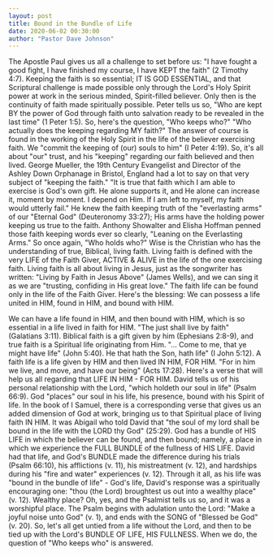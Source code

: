 ```yaml
---
layout: post
title: Bound in the Bundle of Life
date: 2020-06-02 00:30:00
author: "Pastor Dave Johnson"
---
```


The Apostle Paul gives us all a challenge to set before us: "I have fought a good fight, I have finished my course, I have KEPT the faith" (2 Timothy 4:7). Keeping the faith is so essential; IT IS GOD ESSENTIAL, and that Scriptural challenge is made possible only through the Lord's Holy Spirit power at work in the serious minded, Spirit-filled believer. Only then is the continuity of faith made spiritually possible. Peter tells us so, "Who are kept BY the power of God through faith unto salvation ready to be revealed in the last time" (1 Peter 1:5). So, here's the question, "Who keeps who?" "Who actually does the keeping regarding MY faith?" The answer of course is found in the working of the Holy Spirit in the life of the believer exercising faith. We "commit the keeping of (our) souls to him" (I Peter 4:19). So, it's all about "our" trust, and his "keeping" regarding our faith believed and then lived. George Mueller, the 19th Century Evangelist and Director of the Ashley Down Orphanage in Bristol, England had a lot to say on that very subject of "keeping the faith." "It is true that faith which I am able to exercise is God's own gift. He alone supports it, and He alone can increase it, moment by moment. I depend on Him. If I am left to myself, my faith would utterly fail." He knew the faith keeping truth of the "everlasting arms" of our "Eternal God" (Deuteronomy 33:27); His arms have the holding power keeping us true to the faith. Anthony Showalter and Elisha Hoffman penned those faith keeping words ever so clearly, "Leaning on the Everlasting Arms." So once again, "Who holds who?" Wise is the Christian who has the understanding of true, Biblical, living faith. Living faith is defined with the very LIFE of the Faith Giver, ACTIVE & ALIVE in the life of the one exercising faith. Living faith is all about living in Jesus, just as the songwriter has written: "Living by Faith in Jesus Above" (James Wells), and we can sing it as we are "trusting, confiding in His great love." The faith life can be found only in the life of the Faith Giver. Here's the blessing: We can possess a life united in HIM, found in HIM, and bound with HIM.

We can have a life found in HIM, and then bound with HIM, which is so essential in a life lived in faith for HIM. "The just shall live by faith" (Galatians 3:11). Biblical faith is a gift given by him (Ephesians 2:8-9), and true faith is a Spiritual life originating from Him. "... Come to me, that ye might have life" (John 5:40). He that hath the Son, hath life" (I John 5:12). A faith life is a life given by HIM and then lived IN HIM, FOR HIM. "For in him we live, and move, and have our being" (Acts 17:28). Here's a verse that will help us all regarding that LIFE IN HIM - FOR HIM. David tells us of his personal relationship with the Lord, "which holdeth our soul in life" (Psalm 66:9). God "places" our soul in his life, his presence, bound with his Spirit of life. In the book of I Samuel, there is a corresponding verse that gives us an added dimension of God at work, bringing us to that Spiritual place of living faith IN HIM. It was Abigail who told David that "the soul of my lord shall be bound in the life with the LORD thy God" (25:29). God has a bundle of HIS LIFE in which the believer can be found, and then bound; namely, a place in which we experience the FULL BUNDLE of the fullness of HIS LIFE. David had that life, and God's BUNDLE made the difference during his trials (Psalm 66:10), his afflictions (v. 11), his mistreatment (v. 12), and hardships during his "fire and water" experiences (v. 12). Through it all, as his life was "bound in the bundle of life" - God's life, David's response was a spiritually encouraging one: "thou (the Lord) broughtest us out into a wealthy place" (v. 12). Wealthy place? Oh, yes, and the Psalmist tells us so, and it was a worshipful place. The Psalm begins with adulation unto the Lord: "Make a joyful noise unto God" (v. 1), and ends with the SONG of "Blessed be God" (v. 20). So, let's all get untied from a life without the Lord, and then to be tied up with the Lord's BUNDLE OF LIFE, HIS FULLNESS. When we do, the question of "Who keeps who" is answered.

